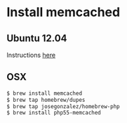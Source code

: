 Install memcached
============

## Ubuntu 12.04

Instructions [here](https://www.digitalocean.com/community/articles/how-to-install-and-use-memcache-on-ubuntu-12-04)

## OSX

```sh
$ brew install memcached
$ brew tap homebrew/dupes
$ brew tap josegonzalez/homebrew-php
$ brew install php55-memcached
```
